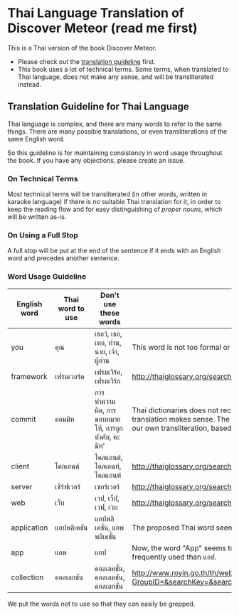 Thai Language Translation of Discover Meteor (read me first)
============================================================

This is a Thai version of the book Discover Meteor.

* Please check out the [translation guideline](https://www.discovermeteor.com/guidelines) first.
* This book uses a lot of technical terms. Some terms, when translated to Thai language, does not make any sense, and will be transliterated instead.


Translation Guideline for Thai Language
---------------------------------------

Thai language is complex, and there are many words to refer to the same things.
There are many possible translations, or even transliterations of the same English word.

So this guideline is for maintaining consistency in word usage throughout the book.
If you have any objections, please create an issue.


### On Technical Terms

Most technical terms will be transliterated (in other words, written in karaoke language)
if there is no suitable Thai translation for it,
in order to keep the reading flow
and for easy distinguishing of _proper nouns_, which will be written as-is.


### On Using a Full Stop

A full stop will be put at the end of the sentence if it ends with an English word
and precedes another sentence.



### Word Usage Guideline

| English word | Thai word to use | Don't use these words | Rationale |
| ------------ | ---------------- | --------------------- | --------- |
| you | คุณ | เธอว์, เธอ, เทอ, ท่าน, นาย, เจ้า, ผู้อ่าน | This word is not too formal or informal. |
| framework | เฟรมเวอร์ค | เฟรมเวิร์ค, เฟรมเวิร์ก | <http://thaiglossary.org/search/framework> |
| commit | คอมมิท | การทำความผิด, การมอบหมายให้, การถูกบังคับ, คะมิท' | Thai dictionaries does not recognize "commit" as a noun, only a verb, so none of the translation makes sense. The word here is also a technical term, so we need to make up our own transliteration, based on the word "คอมมิชชั่น (commission)". |
| client | ไคลเอนต์ | ไคลแอนต์, ไคลเอนท์, ไคลแอนท์ | <http://thaiglossary.org/search/client> |
| server | เซิร์ฟเวอร์ | เซอร์เวอร์ | <http://thaiglossary.org/search/server> |
| web | เว็บ | เวป, เว็ป, เวฟ, เวบ | <http://thaiglossary.org/search/web> |
| application | แอปพลิเคชัน | แอปพลิเคชั่น, แอพพลิเคชั่น | The proposed Thai word seems to be the official word. |
| app | แอพ | แอป | Now, the word "App" seems to only come recently. On Google, the word แอพ is more frequently used than แอป. |
| collection | คอลเลกชัน | คอลเลคชั่น, คอลเลคชัน, คอลเลกชั่น | <http://www.royin.go.th/th/webboardnew/answer.php?GroupID=&searchKey=&searchFrom=&searchTo=&PageShow=6&TopView=&QID=11115> |


We put the words not to use so that they can easily be grepped.
